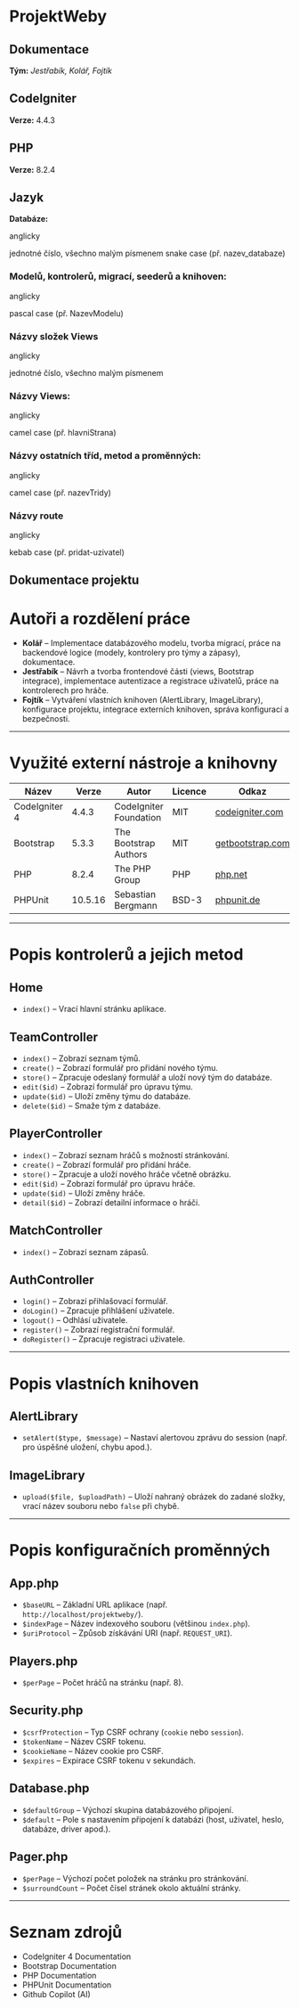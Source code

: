 # ProjektWeby
## Dokumentace
**Tým:** *Jestřabík, Kolář, Fojtík*
## CodeIgniter
**Verze:** 4.4.3
## PHP
**Verze:** 8.2.4
## Jazyk
**Databáze:**

anglicky

jednotné číslo, všechno malým písmenem
snake case (př. nazev_databaze)
### Modelů, kontrolerů, migrací, seederů a knihoven:
anglicky

pascal case (př. NazevModelu)
### Názvy složek Views
anglicky

jednotné číslo, všechno malým písmenem

### Názvy Views:
anglicky

camel case (př. hlavniStrana)
### Názvy ostatních tříd, metod a proměnných:
anglicky

camel case (př. nazevTridy)

### Názvy route
anglicky

kebab case (př. pridat-uzivatel)

## Dokumentace projektu
# Autoři a rozdělení práce

- **Kolář** – Implementace databázového modelu, tvorba migrací, práce na backendové logice (modely, kontrolery pro týmy a zápasy), dokumentace.
- **Jestřabík** – Návrh a tvorba frontendové části (views, Bootstrap integrace), implementace autentizace a registrace uživatelů, práce na kontrolerech pro hráče.
- **Fojtík** – Vytváření vlastních knihoven (AlertLibrary, ImageLibrary), konfigurace projektu, integrace externích knihoven, správa konfigurací a bezpečnosti.

---

# Využité externí nástroje a knihovny

| Název         | Verze   | Autor                   | Licence | Odkaz                                |
|---------------|---------|-------------------------|---------|----------------------------------------|
| CodeIgniter 4 | 4.4.3   | CodeIgniter Foundation  | MIT     | [codeigniter.com](https://codeigniter.com/) |
| Bootstrap     | 5.3.3   | The Bootstrap Authors   | MIT     | [getbootstrap.com](https://getbootstrap.com/) |
| PHP           | 8.2.4   | The PHP Group           | PHP     | [php.net](https://www.php.net/)       |
| PHPUnit       | 10.5.16 | Sebastian Bergmann      | BSD-3   | [phpunit.de](https://phpunit.de/)     |

---

# Popis kontrolerů a jejich metod

## Home
- `index()` – Vrací hlavní stránku aplikace.

## TeamController
- `index()` – Zobrazí seznam týmů.
- `create()` – Zobrazí formulář pro přidání nového týmu.
- `store()` – Zpracuje odeslaný formulář a uloží nový tým do databáze.
- `edit($id)` – Zobrazí formulář pro úpravu týmu.
- `update($id)` – Uloží změny týmu do databáze.
- `delete($id)` – Smaže tým z databáze.

## PlayerController
- `index()` – Zobrazí seznam hráčů s možností stránkování.
- `create()` – Zobrazí formulář pro přidání hráče.
- `store()` – Zpracuje a uloží nového hráče včetně obrázku.
- `edit($id)` – Zobrazí formulář pro úpravu hráče.
- `update($id)` – Uloží změny hráče.
- `detail($id)` – Zobrazí detailní informace o hráči.

## MatchController
- `index()` – Zobrazí seznam zápasů.

## AuthController
- `login()` – Zobrazí přihlašovací formulář.
- `doLogin()` – Zpracuje přihlášení uživatele.
- `logout()` – Odhlásí uživatele.
- `register()` – Zobrazí registrační formulář.
- `doRegister()` – Zpracuje registraci uživatele.

---

# Popis vlastních knihoven

## AlertLibrary
- `setAlert($type, $message)` – Nastaví alertovou zprávu do session (např. pro úspěšné uložení, chybu apod.).

## ImageLibrary
- `upload($file, $uploadPath)` – Uloží nahraný obrázek do zadané složky, vrací název souboru nebo `false` při chybě.

---

# Popis konfiguračních proměnných

## App.php
- `$baseURL` – Základní URL aplikace (např. `http://localhost/projektweby/`).
- `$indexPage` – Název indexového souboru (většinou `index.php`).
- `$uriProtocol` – Způsob získávání URI (např. `REQUEST_URI`).

## Players.php
- `$perPage` – Počet hráčů na stránku (např. 8).

## Security.php
- `$csrfProtection` – Typ CSRF ochrany (`cookie` nebo `session`).
- `$tokenName` – Název CSRF tokenu.
- `$cookieName` – Název cookie pro CSRF.
- `$expires` – Expirace CSRF tokenu v sekundách.

## Database.php
- `$defaultGroup` – Výchozí skupina databázového připojení.
- `$default` – Pole s nastavením připojení k databázi (host, uživatel, heslo, databáze, driver apod.).

## Pager.php
- `$perPage` – Výchozí počet položek na stránku pro stránkování.
- `$surroundCount` – Počet čísel stránek okolo aktuální stránky.

---

# Seznam zdrojů

- CodeIgniter 4 Documentation  
- Bootstrap Documentation  
- PHP Documentation  
- PHPUnit Documentation  
- Github Copilot (AI)
